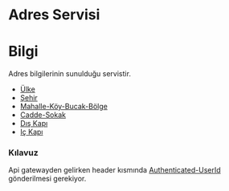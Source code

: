 # Adres Servisi

# Bilgi

Adres bilgilerinin sunulduğu servistir.

* [Ülke](src/main/java/com/yil/adress/model/Country.java)
* [Şehir](src/main/java/com/yil/adress/model/City.java)
* [Mahalle-Köy-Bucak-Bölge](src/main/java/com/yil/adress/model/District.java)
* [Cadde-Sokak](src/main/java/com/yil/adress/model/Street.java)
* [Dış Kapı](src/main/java/com/yil/adress/model/ExteriorDoor.java)
* [Iç Kapı](src/main/java/com/yil/adress/model/InteriorDoor.java)

### Kılavuz

Api gatewayden gelirken header kısmında [Authenticated-UserId](src/main/java/com/yil/adress/base/ApiHeaders.java)
gönderilmesi gerekiyor.